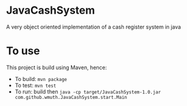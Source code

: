 # JavaCashSystem
A very object oriented implementation of a cash register system in java

# To use
This project is build using Maven, hence:
- To build: ```mvn package```
- To test: ```mvn test```
- To run: build then ```java -cp target/JavaCashSystem-1.0.jar com.github.wmuth.JavaCashSystem.start.Main```
